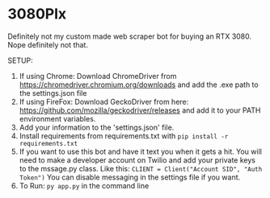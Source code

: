# 3080Plx
Definitely not my custom made web scraper bot for buying an RTX 3080. Nope definitely not that. 

SETUP:
1. If using Chrome:
    Download ChromeDriver from https://chromedriver.chromium.org/downloads and add the .exe path to the settings.json file
2. If using FireFox:
    Download GeckoDriver from here: https://github.com/mozilla/geckodriver/releases  and add it to your PATH environment variables.
3. Add your information to the 'settings.json' file.
4. Install requirements from requirements.txt with ```pip install -r requirements.txt```
5. If you want to use this bot and have it text you when it gets a hit. You will need to make a developer account on Twilio and add your private keys to the mssage.py class.
  Like this:
  ```CLIENT = Client("Account SID", "Auth Token")```
    You can disable messaging in the settings file if you want.
6. To Run: ```py app.py``` in the command line




